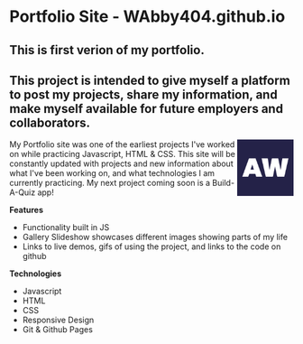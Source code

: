 # Portfolio Site - WAbby404.github.io
## This is first verion of my portfolio. 
## This project is intended to give myself a platform to post my projects, share my information, and make myself available for future employers and collaborators. 

<img src="Images/favicon.svg" align="right" alt="AbbyW Logo" width="100"/>

My Portfolio site was one of the earliest projects I've worked on while practicing Javascript, HTML & CSS. This site will be constantly updated with projects and new information about what I've been working on, and what technologies I am currently practicing. My next project coming soon is a Build-A-Quiz app!



**Features**
 - Functionality built in JS
 - Gallery Slideshow showcases different images showing parts of my life
 - Links to live demos, gifs of using the project, and links to the code on github

**Technologies**
 - Javascript
 - HTML
 - CSS
 - Responsive Design
 - Git & Github Pages
